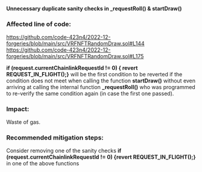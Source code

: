 #### Unnecessary duplicate sanity checks in _requestRoll() & startDraw()
### Affected line of code:
https://github.com/code-423n4/2022-12-forgeries/blob/main/src/VRFNFTRandomDraw.sol#L144
https://github.com/code-423n4/2022-12-forgeries/blob/main/src/VRFNFTRandomDraw.sol#L175

**if (request.currentChainlinkRequestId != 0) { revert REQUEST_IN_FLIGHT();}** will be the first condition to be reverted if the condition does not meet when calling the function **startDraw()** without even arriving at calling the internal function **_requestRoll()** who was programmed to re-verify the same condition again (in case the first one passed).
 
### Impact:
Waste of gas.

### Recommended mitigation steps:
Consider removing one of the sanity checks **if (request.currentChainlinkRequestId != 0) {revert REQUEST_IN_FLIGHT();}** in one of the above functions
